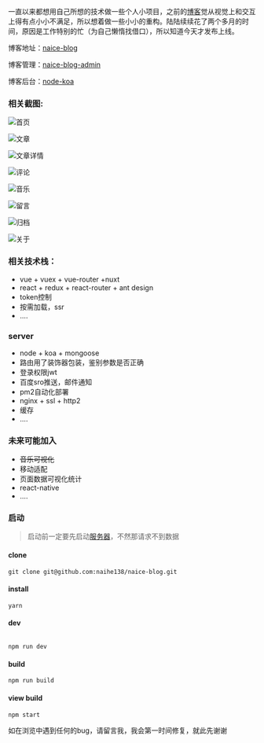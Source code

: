 一直以来都想用自己所想的技术做一些个人小项目，之前的[博客](https://segmentfault.com/a/1190000010301516)觉从视觉上和交互上得有点小小不满足，所以想着做一些小小的重构。陆陆续续花了两个多月的时间，原因是工作特别的忙（为自己懒惰找借口），所以知道今天才发布上线。

博客地址：[naice-blog](https://github.com/naihe138/naice-blog)

博客管理：[naice-blog-admin](https://github.com/naihe138/naice-blog-admin)

博客后台：[node-koa](https://github.com/naihe138/naice-blog-koa)


### 相关截图:


![首页](https://user-gold-cdn.xitu.io/2018/4/1/1627f9d60ba1bb5d?w=1440&h=877&f=png&s=259281)

![文章](https://user-gold-cdn.xitu.io/2018/4/1/1627f9dd172c24fb?w=1440&h=877&f=png&s=294054)

![文章详情](https://user-gold-cdn.xitu.io/2018/4/1/1627fa172d40b56e?w=1500&h=1055&f=png&s=644818)

![评论](https://user-gold-cdn.xitu.io/2018/4/1/1627fa1d85695f5d?w=1500&h=1055&f=png&s=299251)

![音乐](http://img.store.naice.me/upqtsjle8.png)

![留言](https://user-gold-cdn.xitu.io/2018/4/1/1627f9f2b869f78d?w=1440&h=877&f=png&s=175663)

![归档](https://user-gold-cdn.xitu.io/2018/4/1/1627fa33c4308b1d?w=1440&h=877&f=png&s=285072)

![关于](https://user-gold-cdn.xitu.io/2018/4/1/1627fa36c72e2f13?w=1440&h=877&f=png&s=345397)


### 相关技术栈：

+ vue + vuex + vue-router +nuxt
+ react + redux + react-router + ant design
+ token控制
+ 按需加载，ssr
+ ....


### server

+ node + koa + mongoose
+ 路由用了装饰器包装，鉴别参数是否正确
+ 登录权限jwt
+ 百度sro推送，邮件通知
+ pm2自动化部署
+ nginx + ssl + http2
+ 缓存
+ ....


### 未来可能加入

+ ~~音乐可视化~~
+ 移动适配
+ 页面数据可视化统计
+ react-native
+ ....


### 启动

>启动前一定要先启动[服务器](https://github.com/naihe138/naice-blog-koa)，不然那请求不到数据

#### clone
````
git clone git@github.com:naihe138/naice-blog.git

````

#### install
````
yarn

````

#### dev

````

npm run dev

````

#### build

````
npm run build
````

#### view build

````
npm start
````

如在浏览中遇到任何的bug，请留言我，我会第一时间修复，就此先谢谢
